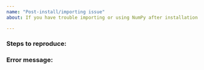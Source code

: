 ```yaml
---
name: "Post-install/importing issue"
about: If you have trouble importing or using NumPy after installation

---
```


<!-- Please describe the issue in detail here, and fill in the fields below. Also, check our Troubleshooting ImportError document to see if your issue is listed there: https://numpy.org/devdocs/user/troubleshooting-importerror.html -->

### Steps to reproduce:

<!-- Please describe the installation method (e.g. building from source, Anaconda, pip), your OS and NumPy/Python version information -->

### Error message:

<!-- If you are reporting a segfault please include a GDB traceback, which you
can generate by following
https://github.com/numpy/numpy/blob/master/doc/source/dev/development_environment.rst#debugging -->

<!-- Full error message, if any (starting from line Traceback: ...) -->

